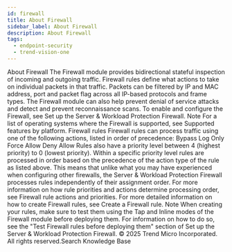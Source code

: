```yaml
---
id: firewall
title: About Firewall
sidebar_label: About Firewall
description: About Firewall
tags:
  - endpoint-security
  - trend-vision-one
---
```


 About Firewall The Firewall module provides bidirectional stateful inspection of incoming and outgoing traffic. Firewall rules define what actions to take on individual packets in that traffic. Packets can be filtered by IP and MAC address, port and packet flag across all IP-based protocols and frame types. The Firewall module can also help prevent denial of service attacks and detect and prevent reconnaissance scans. To enable and configure the Firewall, see Set up the Server & Workload Protection Firewall. Note For a list of operating systems where the Firewall is supported, see Supported features by platform. Firewall rules Firewall rules can process traffic using one of the following actions, listed in order of precedence: Bypass Log Only Force Allow Deny Allow Rules also have a priority level between 4 (highest priority) to 0 (lowest priority). Within a specific priority level rules are processed in order based on the precedence of the action type of the rule as listed above. This means that unlike what you may have experienced when configuring other firewalls, the Server & Workload Protection Firewall processes rules independently of their assignment order. For more information on how rule priorities and actions determine processing order, see Firewall rule actions and priorities. For more detailed information on how to create Firewall rules, see Create a Firewall rule. Note When creating your rules, make sure to test them using the Tap and Inline modes of the Firewall module before deploying them. For information on how to do so, see the "Test Firewall rules before deploying them" section of Set up the Server & Workload Protection Firewall. © 2025 Trend Micro Incorporated. All rights reserved.Search Knowledge Base